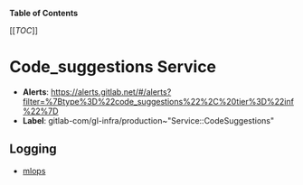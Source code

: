 <!-- MARKER: do not edit this section directly. Edit services/service-catalog.yml then run scripts/generate-docs -->

**Table of Contents**

[[_TOC_]]

# Code_suggestions Service

* **Alerts**: <https://alerts.gitlab.net/#/alerts?filter=%7Btype%3D%22code_suggestions%22%2C%20tier%3D%22inf%22%7D>
* **Label**: gitlab-com/gl-infra/production~"Service::CodeSuggestions"

## Logging

* [mlops](https://log.gprd.gitlab.net/goto/d21f8880-f0a7-11ed-a017-0d32180b1390)

<!-- END_MARKER -->

<!-- ## Summary -->

<!-- ## Architecture -->

<!-- ## Performance -->

<!-- ## Scalability -->

<!-- ## Availability -->

<!-- ## Durability -->

<!-- ## Security/Compliance -->

<!-- ## Monitoring/Alerting -->

<!-- ## Links to further Documentation -->
